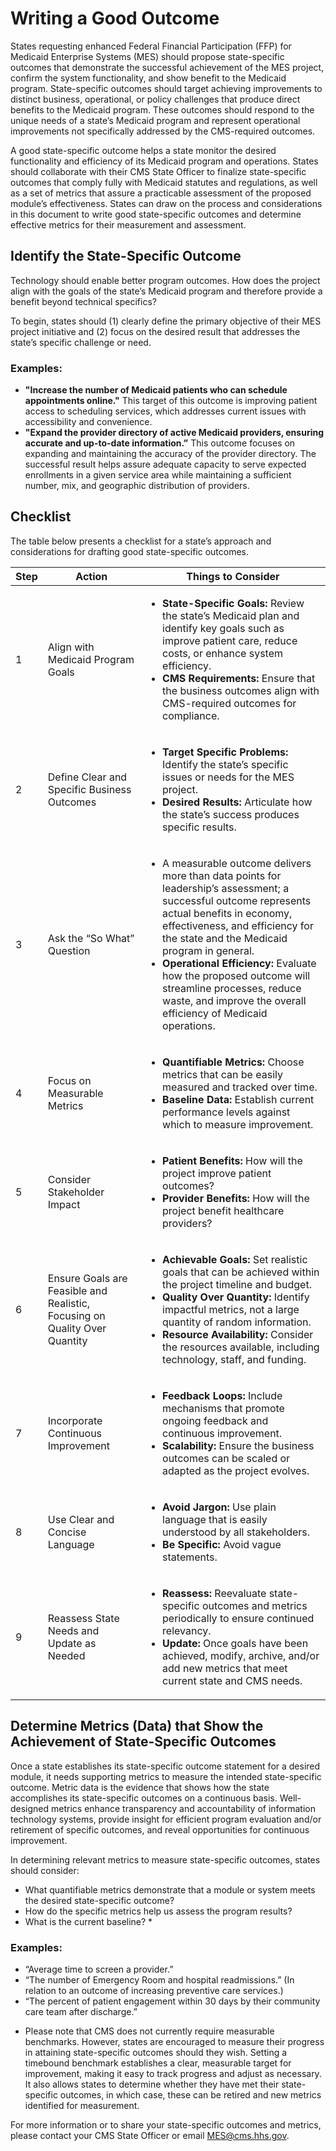 # Writing a Good Outcome 
States requesting enhanced Federal Financial Participation (FFP) for Medicaid Enterprise Systems (MES) should propose state-specific outcomes that demonstrate the successful achievement of the MES project, confirm the system functionality, and show benefit to the Medicaid program. State-specific outcomes should target achieving improvements to distinct business, operational, or policy challenges that produce direct benefits to the Medicaid program. These outcomes should respond to the unique needs of a state’s Medicaid program and represent operational improvements not specifically addressed by the CMS-required outcomes.

A good state-specific outcome helps a state monitor the desired functionality and efficiency of its Medicaid program and operations. States should collaborate with their CMS State Officer to finalize state-specific outcomes that comply fully with Medicaid statutes and regulations, as well as a set of metrics that assure a practicable assessment of the proposed module’s effectiveness. States can draw on the process and considerations in this document to write good state-specific outcomes and determine effective metrics for their measurement and assessment.

## Identify the State-Specific Outcome
Technology should enable better program outcomes. How does the project align with the goals of the state’s Medicaid program and therefore provide a benefit beyond technical specifics? 

To begin, states should (1) clearly define the primary objective of their MES project initiative and (2) focus on the desired result that addresses the state’s specific challenge or need.

### Examples:
-	**"Increase the number of Medicaid patients who can schedule appointments online."** This target of this outcome is improving patient access to scheduling services, which addresses current issues with accessibility and convenience.
-	**"Expand the provider directory of active Medicaid providers, ensuring accurate and up-to-date information.”** This outcome focuses on expanding and maintaining the accuracy of the provider directory. The successful result helps assure adequate capacity to serve expected enrollments in a given service area while maintaining a sufficient number, mix, and geographic distribution of providers.

## Checklist

The table below presents a checklist for a state’s approach and considerations for drafting good state-specific outcomes.

| Step | Action | Things to Consider |
| --- | --- | --- |
| 1 | Align with Medicaid Program Goals | <ul><li>**State-Specific Goals:** Review the state’s Medicaid plan and identify key goals such as improve patient care, reduce costs, or enhance system efficiency.</li><li>**CMS Requirements:** Ensure that the business outcomes align with CMS-required outcomes for compliance.</li></ul> |
| 2 | Define Clear and Specific Business Outcomes | <ul><li>**Target Specific Problems:** Identify the state’s specific issues or needs for the MES project.</li><li>**Desired Results:** Articulate how the state’s success produces specific results.</li></ul> |
| 3 | Ask the “So What” Question | <ul><li>A measurable outcome delivers more than data points for leadership’s assessment; a successful outcome represents actual benefits in economy, effectiveness, and efficiency for the state and the Medicaid program in general.</li><li>**Operational Efficiency:** Evaluate how the proposed outcome will streamline processes, reduce waste, and improve the overall efficiency of Medicaid operations.</li></ul> |
| 4 | Focus on Measurable Metrics | <ul><li>**Quantifiable Metrics:** Choose metrics that can be easily measured and tracked over time.</li><li>**Baseline Data:** Establish current performance levels against which to measure improvement.</li></ul> |
| 5 | Consider Stakeholder Impact | <ul><li>**Patient Benefits:** How will the project improve patient outcomes?</li><li>**Provider Benefits:** How will the project benefit healthcare providers?</li></ul> |
| 6 | Ensure Goals are Feasible and Realistic, Focusing on Quality Over Quantity | <ul><li>**Achievable Goals:** Set realistic goals that can be achieved within the project timeline and budget.</li><li>**Quality Over Quantity:** Identify impactful metrics, not a large quantity of random information.</li><li>**Resource Availability:** Consider the resources available, including technology, staff, and funding.</li></ul> |
| 7 | Incorporate Continuous Improvement | <ul><li>**Feedback Loops:** Include mechanisms that promote ongoing feedback and continuous improvement.</li><li>**Scalability:** Ensure the business outcomes can be scaled or adapted as the project evolves.</li></ul> |
| 8 | Use Clear and Concise Language | <ul><li>**Avoid Jargon:** Use plain language that is easily understood by all stakeholders.</li><li>**Be Specific:** Avoid vague statements.</li></ul> |
| 9 | Reassess State Needs and Update as Needed | <ul><li>**Reassess:** Reevaluate state-specific outcomes and metrics periodically to ensure continued relevancy.</li><li>**Update:** Once goals have been achieved, modify, archive, and/or add new metrics that meet current state and CMS needs.</li></ul> |

## Determine Metrics (Data) that Show the Achievement of State-Specific Outcomes
Once a state establishes its state-specific outcome statement for a desired module, it needs supporting metrics to measure the intended state-specific outcome. Metric data is the evidence that shows how the state accomplishes its state-specific outcomes on a continuous basis. Well-designed metrics enhance transparency and accountability of information technology systems, provide insight for efficient program evaluation and/or retirement of specific outcomes, and reveal opportunities for continuous improvement.

In determining relevant metrics to measure state-specific outcomes, states should consider:
-	What quantifiable metrics demonstrate that a module or system meets the desired state-specific outcome?
-	How do the specific metrics help us assess the program results?
-	What is the current baseline? *

### Examples:
-	“Average time to screen a provider.”
-	“The number of Emergency Room and hospital readmissions.” (In relation to an outcome of increasing preventive care services.)
-	“The percent of patient engagement within 30 days by their community care team after discharge.”

* Please note that CMS does not currently require measurable benchmarks. However, states are encouraged to measure their progress in attaining state-specific outcomes should they wish. Setting a timebound benchmark establishes a clear, measurable target for improvement, making it easy to track progress and adjust as necessary. It also allows states to determine whether they have met their state-specific outcomes, in which case, these can be retired and new metrics identified for measurement.

For more information or to share your state-specific outcomes and metrics, please contact your CMS State Officer or email <MES@cms.hhs.gov>.

